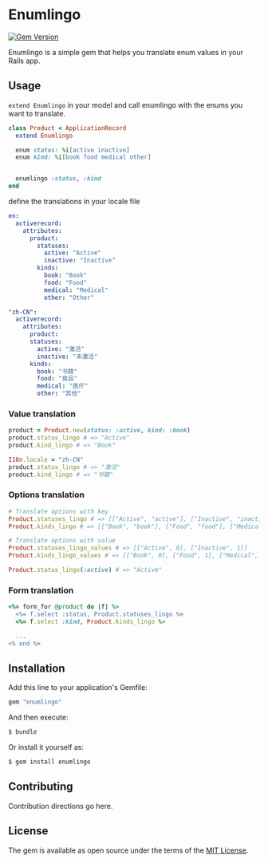 # Enumlingo

[![Gem Version](https://badge.fury.io/rb/enumlingo.svg)](https://badge.fury.io/rb/enumlingo)

Enumlingo is a simple gem that helps you translate enum values in your Rails app.

## Usage

`extend Enumlingo` in your model and call enumlingo with the enums you want to translate.

```ruby
class Product < ApplicationRecord
  extend Enumlingo

  enum status: %i[active inactive]
  enum kind: %i[book food medical other]


  enumlingo :status, :kind
end
```

define the translations in your locale file

```yaml
en:
  activerecord:
    attributes:
      product:
        statuses:
          active: "Active"
          inactive: "Inactive"
        kinds:
          book: "Book"
          food: "Food"
          medical: "Medical"
          other: "Other"

"zh-CN":
  activerecord:
    attributes:
      product:
      statuses:
        active: "激活"
        inactive: "未激活"
      kinds:
        book: "书籍"
        food: "食品"
        medical: "医疗"
        other: "其他"
```

### Value translation

```ruby
product = Product.new(status: :active, kind: :book)
product.status_lingo # => "Active"
product.kind_lingo # => "Book"

I18n.locale = "zh-CN"
product.status_lingo # => "激活"
product.kind_lingo # => "书籍"
```

### Options translation

```ruby
# Translate options with key
Product.statuses_lingo # => [["Active", "active"], ["Inactive", "inactive"]]
Product.kinds_lingo # => [["Book", "book"], ["Food", "food"], ["Medical", "medical"], ["Other", "other"]]

# Translate options with value
Product.statuses_lingo_values # => [["Active", 0], ["Inactive", 1]]
Product.kinds_lingo_values # => [["Book", 0], ["Food", 1], ["Medical", 2], ["Other", 3]]
```

```ruby
Product.status_lingo(:active) # => "Active"
```

### Form translation

```ruby
<%= form_for @product do |f| %>
  <%= f.select :status, Product.statuses_lingo %>
  <%= f.select :kind, Product.kinds_lingo %>

  ...
<% end %>
```

## Installation
Add this line to your application's Gemfile:

```ruby
gem "enumlingo"
```

And then execute:
```bash
$ bundle
```

Or install it yourself as:
```bash
$ gem install enumlingo
```

## Contributing
Contribution directions go here.

## License
The gem is available as open source under the terms of the [MIT License](https://opensource.org/licenses/MIT).
